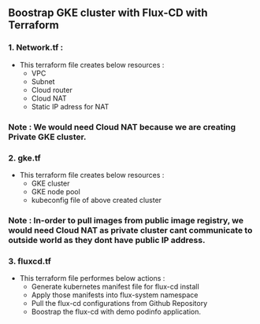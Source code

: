 ## Boostrap GKE cluster with Flux-CD with Terraform

### 1. Network.tf : 

- This terraform file creates below resources : 
  - VPC
  - Subnet
  - Cloud router
  - Cloud NAT
  - Static IP adress for NAT

### Note : We would need Cloud NAT because we are creating Private GKE cluster.

### 2. gke.tf 
- This terraform file creates below resources : 
  - GKE cluster
  - GKE node pool
  - kubeconfig file of above created cluster

### Note :  In-order to pull images from public image registry, we would need Cloud NAT as private cluster cant communicate to outside world as they dont have public IP address.

### 3. fluxcd.tf
- This terraform file performes below actions :
  - Generate kubernetes manifest file for flux-cd install
  - Apply those manifests into flux-system namespace
  - Pull the flux-cd configurations from Github Repository
  - Boostrap the flux-cd with demo podinfo application.

